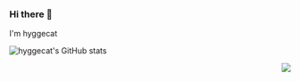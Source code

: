 ### Hi there 👋
I'm hyggecat

![hyggecat's GitHub stats](https://github-readme-stats.vercel.app/api?username=hyggecat&show_icons=true&theme=radical)

<img align="right" src="https://github-readme-stats.vercel.app/api?username=hyggecat&showicon=true&icon_colorCE1D2D&text_color=718096&bg_color=171C28&hide_title=true">
